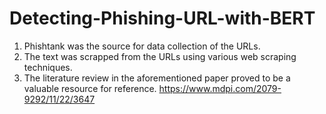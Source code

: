 # Detecting-Phishing-URL-with-BERT
1. Phishtank was the source for data collection of the URLs.
2. The text was scrapped from the URLs using various web scraping techniques.
3. The literature review in the aforementioned paper proved to be a valuable resource for reference.
https://www.mdpi.com/2079-9292/11/22/3647
